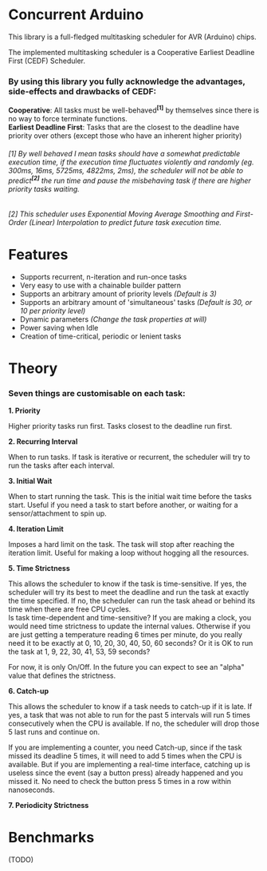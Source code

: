 # Concurrent Arduino
This library is a full-fledged multitasking scheduler for AVR (Arduino) chips.  

The implemented multitasking scheduler is a Cooperative Earliest Deadline First (CEDF) Scheduler.  

### By using this library you fully acknowledge the advantages, side-effects and drawbacks of CEDF:  
**Cooperative**: All tasks must be well-behaved<sup>**[1]**</sup> by themselves since there is no way to force terminate functions.  
**Earliest Deadline First**: Tasks that are the closest to the deadline have priority over others (except those who have an inherent higher priority)  

###### [1] *By well behaved I mean tasks should have a somewhat predictable execution time, if the execution time fluctuates violently and randomly (eg. 300ms, 16ms, 5725ms, 4822ms, 2ms), the scheduler will not be able to predict*<sup>**[2]**</sup> *the run time and pause the misbehaving task if there are higher priority tasks waiting.*  
###### [2] *This scheduler uses Exponential Moving Average Smoothing and First-Order (Linear) Interpolation to predict future task execution time.*

# Features

* Supports recurrent, n-iteration and run-once tasks
* Very easy to use with a chainable builder pattern
* Supports an arbitrary amount of priority levels *(Default is 3)*
* Supports an arbitrary amount of 'simultaneous' tasks *(Default is 30, or 10 per priority level)*
* Dynamic parameters *(Change the task properties at will)*
* Power saving when Idle
* Creation of time-critical, periodic or lenient tasks

# Theory

### Seven things are customisable on each task:

**1. Priority**

   Higher priority tasks run first. Tasks closest to the deadline run first.

**2. Recurring Interval**

   When to run tasks. If task is iterative or recurrent, the scheduler will try to run the tasks after each interval.

**3. Initial Wait**

   When to start running the task. This is the initial wait time before the tasks start. Useful if you need a task to start before another, or waiting for a sensor/attachment to spin up.

**4. Iteration Limit**

  Imposes a hard limit on the task. The task will stop after reaching the iteration limit. Useful for making a loop without hogging all the resources.

**5. Time Strictness**

  This allows the scheduler to know if the task is time-sensitive. If yes, the scheduler will try its best to meet the deadline and run the task at exactly the time specified. If no, the scheduler can run the task ahead or behind its time when there are free CPU cycles.      
  Is task time-dependent and time-sensitive? If you are making a clock, you would need time strictness to update the internal values. Otherwise if you are just getting a temperature reading 6 times per minute, do you really need it to be exactly at 0, 10, 20, 30, 40, 50, 60 seconds? Or it is OK to run the task at 1, 9, 22, 30, 41, 53, 59 seconds?
  
  For now, it is only On/Off. In the future you can expect to see an "alpha" value that defines the strictness.

**6. Catch-up**

  This allows the scheduler to know if a task needs to catch-up if it is late. If yes, a task that was not able to run for the past 5 intervals will run 5 times consecutively when the CPU is available. If no, the scheduler will drop those 5 last runs and continue on.
  
  If you are implementing a counter, you need Catch-up, since if the task missed its deadline 5 times, it will need to add 5 times when the CPU is available. But if you are implementing a real-time interface, catching up is useless since the event (say a button press) already happened and you missed it. No need to check the button press 5 times in a row within nanoseconds.

**7. Periodicity Strictness**

# Benchmarks

(TODO)
